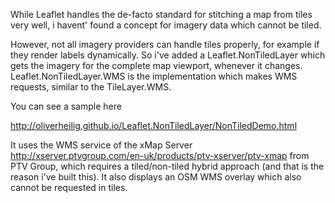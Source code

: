 While Leaflet handles the de-facto standard for stitching a map from tiles very well, 
i havent' found a concept for imagery data which cannot be tiled.

However, not all imagery providers can handle tiles properly, for example if they render labels dynamically.
So i've added a Leaflet.NonTiledLayer which gets the imagery for the complete map viewport, whenever it changes.
Leaflet.NonTiledLayer.WMS is the implementation which makes WMS requests, similar to the TileLayer.WMS.

You can see a sample here

http://oliverheilig.github.io/Leaflet.NonTiledLayer/NonTiledDemo.html

It uses the WMS service of the xMap Server http://xserver.ptvgroup.com/en-uk/products/ptv-xserver/ptv-xmap
from PTV Group, which requires a tiled/non-tiled hybrid approach (and that is the reason i've built this).
It also displays an OSM WMS overlay which also cannot be requested in tiles.
